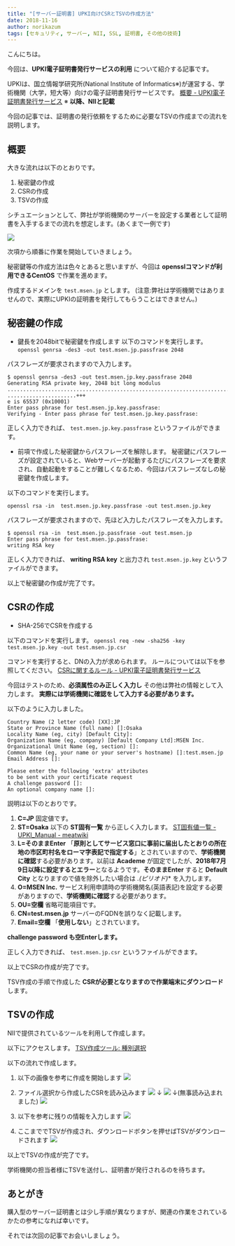 ```yaml
---
title: "[サーバー証明書] UPKI向けCSRとTSVの作成方法"
date: 2018-11-16
author: norikazum
tags: [セキュリティ, サーバー, NII, SSL, 証明書, その他の技術]
---
```


こんにちは。

今回は、**UPKI電子証明書発行サービスの利用** について紹介する記事です。


UPKIは、国立情報学研究所(National Institute of Informatics※)が運営する、学術機関（大学，短大等）向けの電子証明書発行サービスです。
[概要 - UPKI電子証明書発行サービス](https://certs.nii.ac.jp/certs/)
※ **以降、NIIと記載**

今回の記事では、証明書の発行依頼をするために必要なTSVの作成までの流れを説明します。

## 概要

大きな流れは以下のとおりです。

1. 秘密鍵の作成
1. CSRの作成
1. TSVの作成

シチュエーションとして、弊社が学術機関のサーバーを設定する業者として証明書を入手するまでの流れを想定します。(あくまで一例です)

![](images/how-to-create-csr-and-tsv-for-upki-1.png)

次項から順番に作業を開始していきましょう。

秘密鍵等の作成方法は色々とあると思いますが、今回は **opensslコマンドが利用できるCentOS** で作業を進めます。

作成するドメインを `test.msen.jp` とします。
(注意:弊社は学術機関ではありませんので、実際にUPKIの証明書を発行してもらうことはできません。)

## 秘密鍵の作成

* 鍵長を2048bitで秘密鍵を作成します
以下のコマンドを実行します。
`openssl genrsa -des3 -out test.msen.jp.passfrase 2048`

パスフレーズが要求されますので入力します。
```
$ openssl genrsa -des3 -out test.msen.jp.key.passfrase 2048
Generating RSA private key, 2048 bit long modulus
......................................................................................................+++
......................+++
e is 65537 (0x10001)
Enter pass phrase for test.msen.jp.key.passfrase:
Verifying - Enter pass phrase for test.msen.jp.key.passfrase:
```

正しく入力できれば、 `test.msen.jp.key.passfrase` というファイルができます。

* 前項で作成した秘密鍵からパスフレーズを解除します。
秘密鍵にパスフレーズが設定されていると、Webサーバーが起動するたびにパスフレーズを要求され、自動起動をすることが難しくなるため、今回はパスフレーズなしの秘密鍵を作成します。

以下のコマンドを実行します。

`openssl rsa -in  test.msen.jp.key.passfrase -out test.msen.jp.key`

パスフレーズが要求されますので、先ほど入力したパスフレーズを入力します。

```
$ openssl rsa -in  test.msen.jp.passfrase -out test.msen.jp
Enter pass phrase for test.msen.jp.passfrase:
writing RSA key
```

正しく入力できれば、 **writing RSA key** と出力され `test.msen.jp.key` というファイルができます。

以上で秘密鍵の作成が完了です。

## CSRの作成
* SHA-256でCSRを作成する

以下のコマンドを実行します。
`openssl req -new -sha256 -key test.msen.jp.key -out test.msen.jp.csr`

コマンドを実行すると、DNの入力が求められます。
ルールについては以下を参照してください。
[CSRに関するルール - UPKI電子証明書発行サービス](https://certs.nii.ac.jp/archive/TSV_File_Format/csr/)

今回はテストのため、**必須属性のみ正しく入力し** その他は弊社の情報として入力します。
**実際には学術機関に確認をして入力する必要があります。**

以下のように入力しました。

```
Country Name (2 letter code) [XX]:JP
State or Province Name (full name) []:Osaka
Locality Name (eg, city) [Default City]:
Organization Name (eg, company) [Default Company Ltd]:MSEN Inc.
Organizational Unit Name (eg, section) []:
Common Name (eg, your name or your server's hostname) []:test.msen.jp
Email Address []:

Please enter the following 'extra' attributes
to be sent with your certificate request
A challenge password []:
An optional company name []:
```

説明は以下のとおりです。

1. **C=JP** 固定値です。
1. **ST=Osaka** 以下の **ST固有一覧** から正しく入力します。
[ST固有値一覧 - UPKI_Manual - meatwiki](https://meatwiki.nii.ac.jp/confluence/pages/viewpage.action?pageId=29235860)
1. **L=そのままEnter** 「**原則としてサービス窓口に事前に届出したとおりの所在地の市区町村名をローマ字表記で指定する**」とされていますので、**学術機関に確認**する必要があります。以前は **Academe** が固定でしたが、**2018年7月9日以降に設定するとエラー**となるようです。**そのままEnter** すると **Default City** となりますので値を除外したい場合は *.(ピリオド)** を入力します。
1. **O=MSEN Inc.** サービス利用申請時の学術機関名(英語表記)を設定する必要がありますので、**学術機関に確認**する必要があります。
1. **OU=空欄** 省略可能項目です。
1. **CN=test.msen.jp** サーバーのFQDNを誤りなく記載します。
1. **Email=空欄** 「**使用しない**」とされています。

**challenge password も空Enterします。**

正しく入力できれば、 `test.msen.jp.csr` というファイルができます。

以上でCSRの作成が完了です。

TSV作成の手順で作成した **CSRが必要となりますので作業端末にダウンロード** します。

## TSVの作成
NIIで提供されているツールを利用して作成します。

以下にアクセスします。
[TSV作成ツール: 種別選択](https://certs.nii.ac.jp/tsv-tool/create/)

以下の流れで作成します。

1. 以下の画像を参考に作成を開始します
![](images/how-to-create-csr-and-tsv-for-upki-2.png)

1. ファイル選択から作成したCSRを読み込みます
![](images/how-to-create-csr-and-tsv-for-upki-3.png)
↓
![](images/how-to-create-csr-and-tsv-for-upki-4.png)
↓(無事読み込まれました)
![](images/how-to-create-csr-and-tsv-for-upki-5.png)

1. 以下を参考に残りの情報を入力します
![](images/how-to-create-csr-and-tsv-for-upki-6.png)

1. ここまででTSVが作成され、ダウンロードボタンを押せばTSVがダウンロードされます
![](images/how-to-create-csr-and-tsv-for-upki-7.png)

以上でTSVの作成が完了です。

学術機関の担当者様にTSVを送付し、証明書が発行されるのを待ちます。

## あとがき
購入型のサーバー証明書とは少し手順が異なりますが、関連の作業をされているかたの参考になれば幸いです。

それでは次回の記事でお会いしましょう。